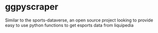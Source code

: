 # ggpyscraper
Similar to the sports-dataverse, an open source project looking to provide easy to use python functions to get esports data from liquipedia